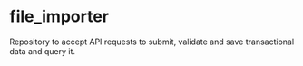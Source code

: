 # file_importer
Repository to accept API requests to submit, validate and save transactional data and query it.
